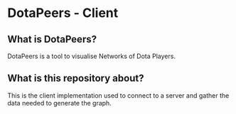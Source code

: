 # DotaPeers - Client

## What is DotaPeers?
DotaPeers is a tool to visualise Networks of Dota Players.

## What is this repository about?
This is the client implementation used to connect to a server and gather the data needed to generate the graph.
